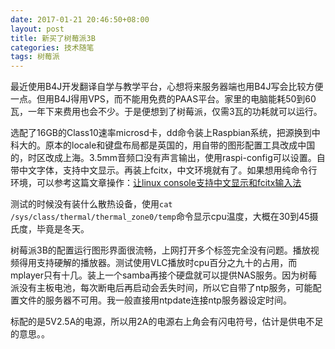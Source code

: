 ```yaml
---
date: 2017-01-21 20:46:50+08:00
layout: post
title: 新买了树莓派3B
categories: 技术随笔
tags: 树莓派 
---
```


最近使用B4J开发翻译自学与教学平台，心想将来服务器端也用B4J写会比较方便一点。但用B4J得用VPS，而不能用免费的PAAS平台。家里的电脑能耗50到60瓦，一年下来费用也会不少。于是便想到了树莓派，仅需3瓦的功耗就可以运行。

选配了16GB的Class10速率microsd卡，dd命令装上Raspbian系统，把源换到中科大的。原本的locale和键盘布局都是英国的，用自带的图形配置工具改成中国的，时区改成上海。3.5mm音频口没有声言输出，使用raspi-config可以设置。自带中文字体，支持中文显示。再装上fcitx，中文环境就有了。如果想用纯命令行环境，可以参考这篇文章操作：[让linux console支持中文显示和fcitx输入法](http://blog.csdn.net/ggddver/article/details/8241458)

测试的时候没有装什么散热设备，使用`cat /sys/class/thermal/thermal_zone0/temp`命令显示cpu温度，大概在30到45摄氏度，毕竟是冬天。

树莓派3B的配置运行图形界面很流畅，上网打开多个标签完全没有问题。播放视频得用支持硬解的播放器。测试使用VLC播放时cpu百分之九十的占用，而mplayer只有十几。装上一个samba再接个硬盘就可以提供NAS服务。因为树莓派没有主板电池，每次断电后再启动会丢失时间，所以它自带了ntp服务，可能配置文件的服务器不可用。我一般直接用ntpdate连接ntp服务器设定时间。

标配的是5V2.5A的电源，所以用2A的电源右上角会有闪电符号，估计是供电不足的意思。。
